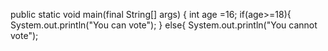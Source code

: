 public static void main(final String[] args) {
                  int age =16;
                  if(age>=18){
                      System.out.println("You can vote");
                  }
                  else{
                      System.out.println("You cannot vote");

